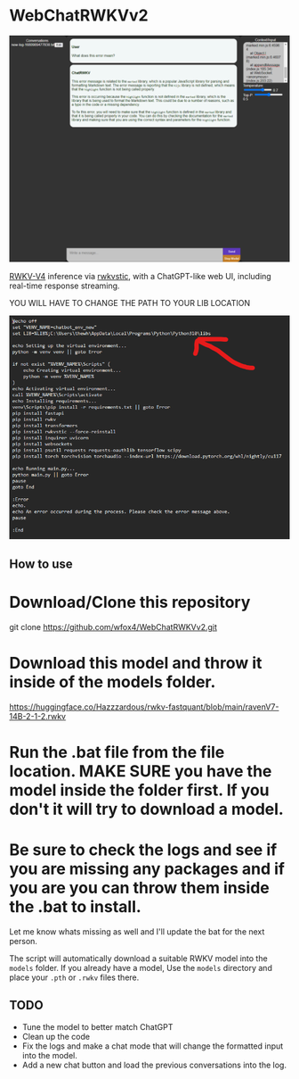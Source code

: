 # WebChatRWKVv2

![screenshot](https://github.com/wfox4/WebChatRWKVv2/blob/main/.github/images/screenshot4.png)

[RWKV-V4](https://github.com/BlinkDL/RWKV-LM) inference via
[rwkvstic](https://github.com/harrisonvanderbyl/rwkvstic), with a ChatGPT-like
web UI, including real-time response streaming.

YOU WILL HAVE TO CHANGE THE PATH TO YOUR LIB LOCATION

![screenshot](https://github.com/wfox4/WebChatRWKVv2/blob/main/.github/images/Screenshot3.png)

## How to use


# Download/Clone this repository
git clone https://github.com/wfox4/WebChatRWKVv2.git

# Download this model and throw it inside of the models folder. 
https://huggingface.co/Hazzzardous/rwkv-fastquant/blob/main/ravenV7-14B-2-1-2.rwkv

# Run the .bat file from the file location. MAKE SURE you have the model inside the folder first. If you don't it will try to download a model.

# Be sure to check the logs and see if you are missing any packages and if you are you can throw them inside the .bat to install.
Let me know whats missing as well and I'll update the bat for the next person.



The script will automatically download a suitable RWKV model into the `models`
folder. If you already have a model, Use the `models` directory and
place your `.pth` or `.rwkv` files there.



## TODO

- Tune the model to better match ChatGPT
- Clean up the code
- Fix the logs and make a chat mode that will change the formatted input into the model.
- Add a new chat button and load the previous conversations into the log.
